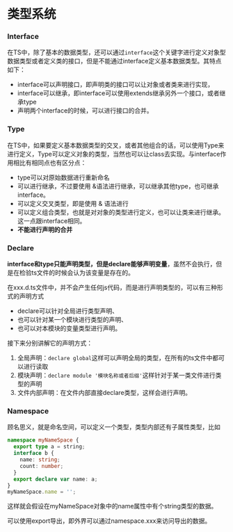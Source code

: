 # 类型系统

### Interface

在TS中，除了基本的数据类型，还可以通过`interface`这个关键字进行定义对象型数据类型或者定义类的接口，但是不能通过interface定义基本数据类型。其特点如下：

- interface可以声明接口，即声明类的接口可以让对象或者类来进行实现，
- interface可以继承，即interface可以使用extends继承另外一个接口，或者继承type
- 声明两个interface的时候，可以进行接口的合并。

### Type

在TS中，如果要定义基本数据类型的交叉，或者其他组合的话，可以使用Type来进行定义，Type可以定义对象的类型，当然也可以让class去实现。与interface作用相比有相同点也有区分点：

- type可以对原始数据进行重新命名
- 可以进行继承，不过要使用 &语法进行继承，可以继承其他type，也可继承interface。
- 可以定义交叉类型，即是使用 & 语法进行
- 可以定义组合类型，也就是对对象的类型进行定义，也可以让类来进行继承。这一点跟interface相同。
- **不能进行声明的合并**

### Declare

**interface和type只能声明类型，但是declare能够声明变量**，虽然不会执行，但是在检验ts文件的时候会认为该变量是存在的。

在xxx.d.ts文件中，并不会产生任何js代码，而是进行声明类型的，可以有三种形式的声明方式

- declare可以针对全局进行类型声明、
- 也可以针对某一个模块进行类型的声明、
- 也可以对本模块的变量类型进行声明。

接下来分别讲解它的声明方式：

1. 全局声明：`declare global`这样可以声明全局的类型，在所有的ts文件中都可以进行读取
2. 模块声明：`declare module '模块名称或者后缀'`这样针对于某一类文件进行类型的声明
3. 文件内部声明：在文件内部直接declare类型，这样会进行声明。

### Namespace

顾名思义，就是命名空间，可以定义一个类型，类型内部还有子属性类型，比如

```typescript
namespace myNameSpace {
  export type a = string;
  interface b {
    name: string;
    count: number;
  }
  export declare var name: a;
}
myNameSpace.name = '';
```

这样就会假设在myNameSpace对象中的name属性中有个string类型的数据。

可以使用export导出，即外界可以通过namespace.xxx来访问导出的数据。